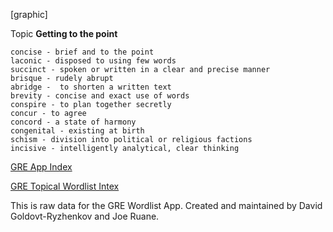   [graphic]

Topic **Getting to the point**

	concise - brief and to the point	
	laconic - disposed to using few words
	succinct - spoken or written in a clear and precise manner
	brisque - rudely abrupt
	abridge -  to shorten a written text
	brevity - concise and exact use of words
	conspire - to plan together secretly
	concur - to agree
	concord - a state of harmony
	congenital - existing at birth
	schism - division into political or religious factions
	incisive - intelligently analytical, clear thinking
  
  
[GRE App Index](/index.md)

[GRE Topical Wordlist Intex](/tw000_list.md)
  
This is raw data for the GRE Wordlist App.
Created and maintained by David Goldovt-Ryzhenkov and Joe Ruane.
